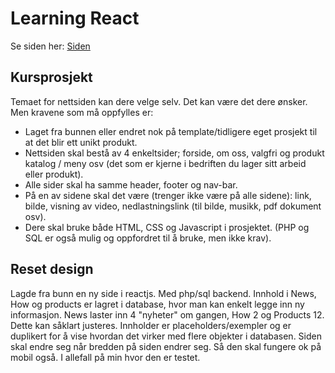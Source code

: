 # Learning React

 Se siden her: [Siden](https://larsholen.com)

## Kursprosjekt

Temaet for nettsiden kan dere velge selv. Det kan være det dere ønsker. Men kravene som må oppfylles er:
- Laget fra bunnen eller endret nok på template/tidligere eget prosjekt til at det blir ett unikt produkt.
- Nettsiden skal bestå av 4 enkeltsider; forside, om oss, valgfri og produkt katalog / meny osv (det som er kjerne i bedriften du lager sitt arbeid eller produkt).
- Alle sider skal ha samme header, footer og nav-bar.
- På en av sidene skal det være (trenger ikke være på alle sidene): link, bilde, visning av video, nedlastningslink (til bilde, musikk, pdf dokument osv).
- Dere skal bruke både HTML, CSS og Javascript i prosjektet. (PHP og SQL er også mulig og oppfordret til å bruke, men ikke krav).

## Reset design

Lagde fra bunn en ny side i reactjs.  Med php/sql backend.
Innhold i News, How og products er lagret i database, hvor man kan enkelt 
legge inn ny informasjon.
News laster inn 4 "nyheter" om gangen, How 2 og Products 12.  Dette kan såklart 
justeres.
Innholder er placeholders/exempler og er duplikert for å vise hvordan det virker 
med flere objekter i databasen.
Siden skal endre seg når bredden på siden endrer seg.  Så den skal fungere
ok på mobil også.  I allefall på min hvor den er testet. 

